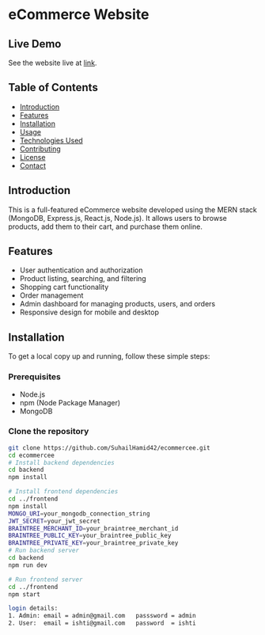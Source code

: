 # eCommerce Website
## Live Demo
See the website live at [link](https://ecommercesuhail.netlify.app).
## Table of Contents
- [Introduction](#introduction)
- [Features](#features)
- [Installation](#installation)
- [Usage](#usage)
- [Technologies Used](#technologies-used)
- [Contributing](#contributing)
- [License](#license)
- [Contact](#contact)

## Introduction
This is a full-featured eCommerce website developed using the MERN stack (MongoDB, Express.js, React.js, Node.js). It allows users to browse products, add them to their cart, and purchase them online.

## Features
- User authentication and authorization
- Product listing, searching, and filtering
- Shopping cart functionality
- Order management
- Admin dashboard for managing products, users, and orders
- Responsive design for mobile and desktop

## Installation
To get a local copy up and running, follow these simple steps:

### Prerequisites
- Node.js
- npm (Node Package Manager)
- MongoDB

### Clone the repository
```bash
git clone https://github.com/SuhailHamid42/ecommercee.git
cd ecommercee
# Install backend dependencies
cd backend
npm install

# Install frontend dependencies
cd ../frontend
npm install
MONGO_URI=your_mongodb_connection_string
JWT_SECRET=your_jwt_secret
BRAINTREE_MERCHANT_ID=your_braintree_merchant_id
BRAINTREE_PUBLIC_KEY=your_braintree_public_key
BRAINTREE_PRIVATE_KEY=your_braintree_private_key
# Run backend server
cd backend
npm run dev

# Run frontend server
cd ../frontend
npm start

login details:
1. Admin: email = admin@gmail.com   passsword = admin
2. User:  email = ishti@gmail.com   password  = ishti
